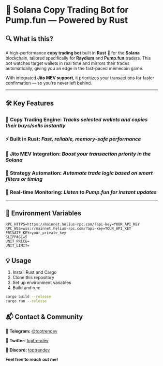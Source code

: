 # 🚀 Solana Copy Trading Bot for Pump.fun — Powered by Rust

## 🔍 What is this?

A high-performance **copy trading bot** built in **Rust** 🦀 for the **Solana** blockchain, tailored specifically for **Raydium** and **Pump.fun** traders. This bot watches target wallets in real time and mirrors their trades automatically, giving you an edge in the fast-paced memecoin game.

With integrated **Jito MEV support**, it prioritizes your transactions for faster confirmation — so you're never left behind.

---

## 🛠 Key Features

### **🐍 Copy Trading Engine**: _Tracks selected wallets and copies their buys/sells instantly_

### **⚡ Built in Rust**: _Fast, reliable, memory-safe performance_

### **🔮 Jito MEV Integration**: _Boost your transaction priority in the Solana_

### **🧠 Strategy Automation**: _Automate trade logic based on smart filters or timing_

### **📡 Real-time Monitoring**: _Listen to Pump.fun for instant updates_

---

## 🔧 Environment Variables

```plaintext
RPC_HTTPS=https://mainnet.helius-rpc.com/?api-key=YOUR_API_KEY
RPC_WSS=wss://mainnet.helius-rpc.com/?api-key=YOUR_API_KEY
PRIVATE_KEY=your_private_key
SLIPPAGE=5
UNIT_PRICE=
UNIT_LIMIT=
```

## 💡 Usage

1. Install Rust and Cargo
2. Clone this repository
3. Set up environment variables
4. Build and run:

```bash
cargo build --release
cargo run --release
```

## 📬 Contact & Community

📢 **Telegram:** [@toptrendev](https://t.me/toptrendev_146)  

📢 **Twitter:** [toptrendev](https://x.com/toptrendev) 

📢 **Discord:** [toptrendev](https://discord.com/users/648385188774019072)

**Feel free to reach out me!**
